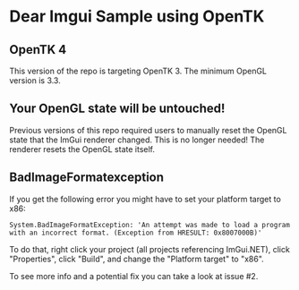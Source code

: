 # Dear Imgui Sample using OpenTK

## OpenTK 4
This version of the repo is targeting OpenTK 3. The minimum OpenGL version is 3.3.

## Your OpenGL state will be untouched!
Previous versions of this repo required users to manually reset the OpenGL state that the ImGui renderer changed. This is no longer needed! The renderer resets the OpenGL state itself.

## BadImageFormatexception

If you get the following error you might have to set your platform target to x86:

```
System.BadImageFormatException: 'An attempt was made to load a program with an incorrect format. (Exception from HRESULT: 0x8007000B)'
```

To do that, right click your project (all projects referencing ImGui.NET), click "Properties", click "Build", and change the "Platform target" to "x86".

To see more info and a potential fix you can take a look at issue #2.